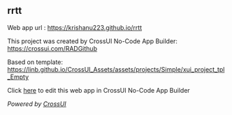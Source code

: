 ## rrtt
Web app url : https://krishanu223.github.io/rrtt

This project was created by CrossUI No-Code App Builder: https://crossui.com/RADGithub

Based on template: https://linb.github.io/CrossUI_Assets/assets/projects/Simple/xui_project_tpl_Empty

Click [here](https://crossui.com/RADGithub/#!from=github&owner=krishanu223&repo=rrtt) to edit this web app in CrossUI No-Code App Builder

<i>Powered by [CrossUI](https://crossui.com)</i>
